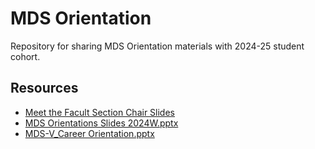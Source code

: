 # MDS Orientation

Repository for sharing MDS Orientation materials with 2024-25 student cohort.

## Resources

- [Meet the Facult Section Chair Slides](https://docs.google.com/presentation/d/1pJhhZWfJlPWfW-uPTpPg6RXf65_1uWPpqPlVmRNOi1o/edit?usp=sharing)
- [MDS Orientations Slides 2024W.pptx](https://github.ubc.ca/mds-2024-25/orientation/files/1772/MDS.Orientations.Slides.2024W.pptx)
- [MDS-V_Career Orientation.pptx](https://github.ubc.ca/mds-2024-25/orientation/files/1773/2024-2025_MDS-V_Career.Orientation.pptx)
